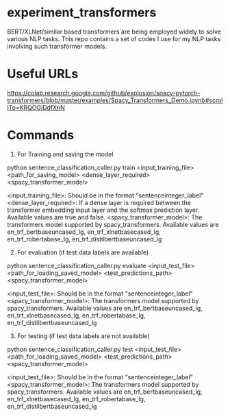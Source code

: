 # experiment_transformers
BERT/XLNet/similar based transformers are being employed widely to solve various NLP tasks. This repo contains a set of codes I use for my NLP tasks involving such transformer models.

Useful URLs
===========
https://colab.research.google.com/github/explosion/spacy-pytorch-transformers/blob/master/examples/Spacy_Transformers_Demo.ipynb#scrollTo=KRQOGjDdfXnN


Commands
========
1) For Training and saving the model

python sentence_classification_caller.py train <input_training_file> <path_for_saving_model> <dense_layer_required> <spacy_transformer_model>

<input_training_file>: Should be in the format "sentence<TAB>integer_label"
<dense_layer_required>: If a dense layer is required between the transformer embedding input layer and the softmax prediction layer. Available values are true and false.
<spacy_transformer_model>: The transformers model supported by spacy_transformers. Available values are en_trf_bertbaseuncased_lg, en_trf_xlnetbasecased_lg, en_trf_robertabase_lg, en_trf_distilbertbaseuncased_lg

2) For evaluation (if test data labels are available)

python sentence_classification_caller.py evaluate <input_test_file> <path_for_loading_saved_model> <test_predictions_path> <spacy_transformer_model>

<input_test_file>: Should be in the format "sentence<TAB>integer_label"
<spacy_transformer_model>: The transformers model supported by spacy_transformers. Available values are en_trf_bertbaseuncased_lg, en_trf_xlnetbasecased_lg, en_trf_robertabase_lg, en_trf_distilbertbaseuncased_lg


3) For testing (if test data labels are not available)

python sentence_classification_caller.py test <input_test_file> <path_for_loading_saved_model> <test_predictions_path> <spacy_transformer_model>

<input_test_file>: Should be in the format "sentence<TAB>integer_label"
<spacy_transformer_model>: The transformers model supported by spacy_transformers. Available values are en_trf_bertbaseuncased_lg, en_trf_xlnetbasecased_lg, en_trf_robertabase_lg, en_trf_distilbertbaseuncased_lg